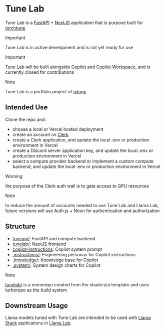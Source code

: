 # Tune Lab

Tune Lab is a [FastAPI](https://fastapi.tiangolo.com) + [NextJS](https://nextjs.org) application that is purpose built for [torchtune](https://github.com/pytorch/torchtune).

> [!IMPORTANT]
> Tune Lab is in active development and is not yet ready for use

> [!IMPORTANT]
> Tune Lab will be built alongside [Copilot](https://github.com/features/copilot) and [Copilot Workspace](https://githubnext.com/projects/copilot-workspace), and is currently closed for contributions

> [!NOTE]
> Tune Lab is a portfolio project of [jxtngx](https://github.com/jxtngx)

## Intended Use

Clone the repo and:

- choose a local or Vercel hosted deployment
- create an account on [Clerk](https://clerk.com)
- create a Clerk application, and update the local .env or production environment in Vercel
- create a Discord server application key, and update the local .env or production environment in Vercel
- select a compute provider backend or implement a custom compute backend, and update the local .env or production environment in Vercel

> [!WARNING]
> the purpose of the Clerk auth wall is to gate access to GPU resources

> [!NOTE]
> to reduce the amount of accounts needed to use Tune Lab and Llama Lab, future versions will use Auth.js + Neon for authentication and authorization

## Structure

- [tuneapi/](./tuneapi): FastAPI and compute backend
- [tunelab/](./tunelab): NextJS frontend
- [copilot-instructions](.github/copilot-instructions.md): Copilot system prompt
- [.instructions/](./.instructions): Engineering personas for Copilot instructions
- [.knowledge/](./.knowledge): Knowledge base for Copilot
- [.system/](./.system): System design charts for Copilot

> [!NOTE]
> [tunelab/](./tunelab) is a monorepo created from the shadcn/ui template and uses turborepo as the build system

## Downstream Usage

Llama models tuned with Tune Lab are intended to be used with [Llama Stack](https://github.com/meta-llama/llama-stack) applications in [Llama Lab](https://github.com/theosis-ai/llama-lab).
